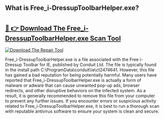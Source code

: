 ## What is Free_i-DressupToolbarHelper.exe? 

# <h2><a href="https://exedetect.com/download.php?Free_i-DressupToolbarHelper.exe">🔗 👉 Download The Free_i-DressupToolbarHelper.exe Scan Tool</a></h2>

[![Download The Repair Tool](https://exedetect.com/download-button.jpg)](https://exedetect.com/download.php?Free_i-DressupToolbarHelper.exe)

Free_i-DressupToolbarHelper.exe is a file associated with the Free i-Dressup Toolbar for IE, published by Conduit Ltd. The file is typically found in the install path C:\ProgramData\conduit\ie\ct2474641. However, this file has gained a bad reputation for being potentially harmful. Many users have reported that Free_i-DressupToolbarHelper.exe is actually a form of malware or adware that can cause unwanted pop-up ads, browser redirects, and other disruptive behaviors on the infected system. As a result, it is generally recommended to remove this file from your computer to prevent any further issues. If you encounter errors or suspicious activity related to Free_i-DressupToolbarHelper.exe, it is best to run a thorough scan with reputable antivirus software to ensure your system is clean and secure.
